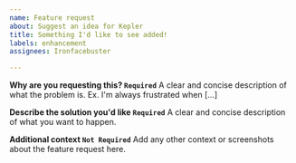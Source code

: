 ```yaml
---
name: Feature request
about: Suggest an idea for Kepler
title: Something I'd like to see added!
labels: enhancement
assignees: Ironfacebuster

---
```


**Why are you requesting this? `Required`**
A clear and concise description of what the problem is. Ex. I'm always frustrated when [...]

**Describe the solution you'd like `Required`**
A clear and concise description of what you want to happen.

**Additional context `Not Required`**
Add any other context or screenshots about the feature request here.
